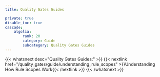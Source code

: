```yaml
---
title: Quality Gates Guides

private: true
disable_toc: true
cascade:
    algolia:
        rank: 20
        category: Guide
        subcategory: Quality Gates Guides
---
```


{{< whatsnext desc="Quality Gates Guides:" >}}
    {{< nextlink href="/quality_gates/guide/understanding_rule_scopes" >}}Understanding How Rule Scopes Work{{< /nextlink >}}
{{< /whatsnext >}}
